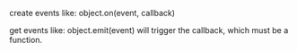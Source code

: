 create events like: object.on(event, callback)

get events like: object.emit(event) will trigger the callback,
which must be a function.
